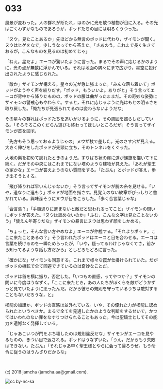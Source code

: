 # 033

風景が変わった。人の群れが断たれ，ほのかに光を放つ植物が目に入る。その光はごくわずかなものであろうが，ポッドたちの目には明るくうつった。  

「ヌウ，見たことあるか」先ほどから無言のポッドに代わり，ザイモンが聞く。ヌウはヒゲをなで，少しうなってから答えた。「さあのう。これまで長く生きておるが，こんなものを見るのは初めてじゃ」  

「ねえ，星だよ」エーコが驚いたように言った。まるでその声に応じるかのように，光の点が無数に浮かんでいる。それは地面の隅々にまで広がり，星空に投げ出されたように感じられた。  

「敵か」ザイモンが構える。星々の光が急に強まった。「みんな落ち着いて」ポッドがようやく声を絞りだす。「ポッド，もういいよ。ありがと」そう言ってエーコが背中から降りたものの，ポッドの腰は曲がったままだ。その奇妙な姿勢にザイモンの警戒心もやわらぐ。すると，それに応じるように光はもとの明るさを取り戻した。「俺たちが見張られてるのは変わらないようだな」  

その星々の群れはポッドたちを追いかけるように，その周囲を照らしだしている。「そろそろこのくだらん遊びも終わってほしいところだが」そう言ってザイモンが首を回す。  

「先方もそう思っておるようじゃの」ヌウが杖で差した。光のさす穴が見える。大きく伸びをしたポッドが先頭に立ち，そのトンネルをくぐった。  

大地の巣を初めて訪れたときのようだ。すりばち状の崖に道が螺旋を描いて下に続く。だがその中央にはこれまでにない塔のような建物が見えた。「あれが聖王の家かな」エーコが答えようのない質問をする。「たぶん」とポッドが答え，歩き出そうとする。  

「飛び降りれば早いんじゃないか」そう言ってザイモンが腕の糸を見せる。「いや，道なりに進もう」ポッドが地面を指さす。見覚えのない紋章がびっしりと書かれている。興味深そうにヌウが目をこらした。「歩く合言葉じゃな」  

「合言葉？」「手順通りに進まないと敵だと思われるってこと」ザイモンの問いにポッドが答えた。「ヌウは読めないのか」「ふむ，こんな文字は見たことないのう」「使えん年寄りだな」ザイモンの暴言にヌウは思わず顔をしかめる。  

「ちょっと，そんな言い方やめなよ」エーコが仲裁する。「それよりポッド，ここに来たことあるの？」そう言われたポッドはエーコと目を合わせる。エーコは言葉を続けるのを一瞬ためらったが，「いや，疑ってるわけじゃなくてさ，前から知ってるような話し方だから」としどろもどろに言った。  

「確かにな」ザイモンも同意する。これまで様々な罠が仕掛けられていた。だがポッドの機転で全て回避できているのは奇妙なことだ。  

ポッドは首を横に振り，否定した。「いつもの直感，ってやつか？」ザイモンの問いに今度はうなずく。「ここに来たとき，あの人たちがぼくらを敵がどうかずっと見ていたように思ったんだ。だから彼らの規則を守っているうちは敵対することもないだろうな，と」  

楔龍の加護か，ポッドの直感は並外れている。いや，その優れた力が楔龍に認められたというべきか。まるで全てを見通したかのような判断をするせいで，かつてはいわれのない罪をなすりつけられることもあった。今は聖騎士としてその能力を遺憾なく発揮している。  

「じゃあこいつが門をぶち壊したのは規則違反だな」ザイモンがエーコを見やるものの，きつい目で返される。ポッドはうなずいた。「うん，だからもう失敗はできない。たぶん」「それじゃあ早く聖王様とやらに会って帰ろうぜ。もう命令に従うのはうんざりだからな」  

<br>  
<br>  
(c) 2018 jamcha (jamcha.aa@gmail.com).  

![cc by-nc-sa](http://i.creativecommons.org/l/by-nc-sa/4.0/88x31.png)